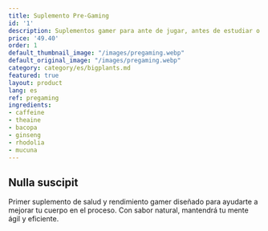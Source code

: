 ```yaml
---
title: Suplemento Pre-Gaming
id: '1'
description: Suplementos gamer para ante de jugar, antes de estudiar o antes de trabajar. Concentración máxima.
price: '49.40'
order: 1
default_thumbnail_image: "/images/pregaming.webp"
default_original_image: "/images/pregaming.webp"
category: category/es/bigplants.md
featured: true
layout: product
lang: es
ref: pregaming
ingredients:
- caffeine
- theaine
- bacopa
- ginseng
- rhodolia
- mucuna
---
```


## Nulla suscipit

Primer suplemento de salud y rendimiento gamer diseñado para ayudarte a mejorar tu cuerpo en el proceso. Con sabor natural, mantendrá tu mente ágil y eficiente.